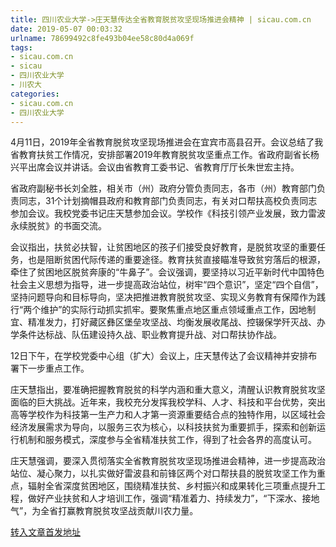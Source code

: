 ```yaml
---
title: 四川农业大学->庄天慧传达全省教育脱贫攻坚现场推进会精神 | sicau.com.cn
date: 2019-05-07 00:03:32
urlname: 78699492c8fe493b04ee58c80d4a069f
tags: 
- sicau.com.cn
- sicau
- 四川农业大学
- 川农大
categories:
- sicau.com.cn
- 四川农业大学
---
```


4月11日，2019年全省教育脱贫攻坚现场推进会在宜宾市高县召开。会议总结了我省教育扶贫工作情况，安排部署2019年教育脱贫攻坚重点工作。省政府副省长杨兴平出席会议并讲话。会议由省教育工委书记、省教育厅厅长朱世宏主持。

省政府副秘书长刘全胜，相关市（州）政府分管负责同志，各市（州）教育部门负责同志，31个计划摘帽县政府和教育部门负责同志，有关对口帮扶高校负责同志参加会议。我校党委书记庄天慧参加会议。学校作《科技引领产业发展，致力雷波永续脱贫》的书面交流。

会议指出，扶贫必扶智，让贫困地区的孩子们接受良好教育，是脱贫攻坚的重要任务，也是阻断贫困代际传递的重要途径。教育扶贫直接瞄准导致贫穷落后的根源，牵住了贫困地区脱贫奔康的“牛鼻子”。会议强调，要坚持以习近平新时代中国特色社会主义思想为指导，进一步提高政治站位，树牢“四个意识”，坚定“四个自信”，坚持问题导向和目标导向，坚决把推进教育脱贫攻坚、实现义务教育有保障作为践行“两个维护”的实际行动抓实抓牢。要聚焦重点地区重点领域重点工作，因地制宜、精准发力，打好藏区彝区堡垒攻坚战、均衡发展收尾战、控辍保学歼灭战、办学条件达标战、队伍建设持久战、职业教育提升战、对口帮扶协作战。

12日下午，在学校党委中心组（扩大）会议上，庄天慧传达了会议精神并安排布署下一步重点工作。

庄天慧指出，要准确把握教育脱贫的科学内涵和重大意义，清醒认识教育脱贫攻坚面临的巨大挑战。近年来，我校充分发挥我校学科、人才、科技和平台优势，突出高等学校作为科技第一生产力和人才第一资源重要结合点的独特作用，以区域社会经济发展需求为导向，以服务三农为核心，以科技扶贫为重要抓手，探索和创新运行机制和服务模式，深度参与全省精准扶贫工作，得到了社会各界的高度认可。

庄天慧强调，要深入贯彻落实全省教育脱贫攻坚现场推进会精神，进一步提高政治站位、凝心聚力，以扎实做好雷波县和前锋区两个对口帮扶县的脱贫攻坚工作为重点，辐射全省深度贫困地区，围绕精准扶贫、乡村振兴和成果转化三项重点提升工程，做好产业扶贫和人才培训工作，强调“精准着力、持续发力”，“下深水、接地气”，为全省打赢教育脱贫攻坚战贡献川农力量。

[转入文章首发地址](https://news.sicau.edu.cn/info/1135/50638.htm)